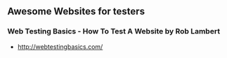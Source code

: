 
## Awesome Websites for testers
### Web Testing Basics - How To Test A Website by Rob Lambert
- http://webtestingbasics.com/
